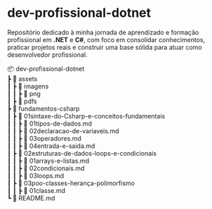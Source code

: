 # dev-profissional-dotnet
Repositório dedicado à minha jornada de aprendizado e formação profissional em **.NET** e **C#**, com foco em consolidar conhecimentos, praticar projetos reais e construir uma base sólida para atuar como desenvolvedor profissional.

📦 dev-profissional-dotnet    
 ┣ 📂 assets    
 ┃ ┣ 📂 imagens   
 ┃ ┃ ┣ 📂 png   
 ┃ ┣ 📂 pdfs    
 ┣ 📂 fundamentos-csharp    
 ┃ ┣ 📂 01sintaxe-do-Csharp-e-conceitos-fundamentais    
 ┃ ┃ ┣ 📄 01tipos-de-dados.md    
 ┃ ┃ ┣ 📄 02declaracao-de-variaveis.md    
 ┃ ┃ ┣ 📄 03operadores.md    
 ┃ ┃ ┣ 📄 04entrada-e-saida.md    
 ┃ ┣ 📂 02estruturas-de-dados-loops-e-condicionais  
 ┃ ┃ ┣ 📄 01arrays-e-listas.md    
 ┃ ┃ ┣ 📄 02condicionais.md   
 ┃ ┃ ┣ 📄 03loops.md    
 ┃ ┣ 📂 03poo-classes-herança-polimorfismo  
 ┃ ┃ ┣ 📄 01classe.md               
 ┗ 📜 README.md   